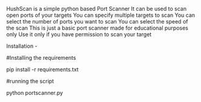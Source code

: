 HushScan is a simple python based Port Scanner
It can be used to scan open ports of your targets
You can specify multiple targets to scan
You can select the number of ports you want to scan
You can select the speed of the scan
This is just a basic port scanner made for educational purposes only
Use it only if you have permission to scan your target

Installation - 

#Installing the requirements

pip install -r requirements.txt


#running the script

python portscanner.py
